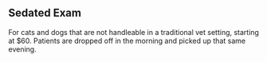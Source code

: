 [data:description]::

## Sedated Exam

For cats and dogs that are not handleable in a traditional vet setting, starting at $60. Patients are dropped off in the morning and picked up that same evening.